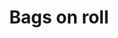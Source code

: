 ---
title: Bags on roll
image: src/assets/images/bags-on-roll.jpeg
imageAlt: Bags on roll
products:
  - title: 12*15*.01
    subtitle: HDPE
    specs:
      - "Dimension: 12 x 15 inches"
      - "Thickness: 10 microns"
      - "Per roll: 1000pcs"
  - title: 12*15 HD
    subtitle: HDPE
    specs:
      - "Dimension: 12 x 15 inches"
      - "Thickness: 12 microns"
      - "Per roll: 500pcs, 1000pcs"
  - title: 30*40 HD
    subtitle: HDPE
    specs:
      - "Dimension: 30 x 40 cms"
      - "Thickness: 12 microns"
      - "Per roll: 500pcs"
  - title: 9*12 HD
    subtitle: HDPE
    specs:
      - "Dimension: 9 x 12 inches"
      - "Thickness: 12 microns"
      - "Per roll: 500pcs"
---